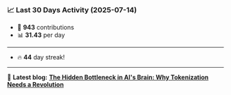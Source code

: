 <!--START_STATS-->
### 📈 Last 30 Days Activity (2025-07-14)  
- 🧮 **943** contributions  
- 📊 **31.43** per day
---
- 🔥 **44** day streak!
---
📝 **Latest blog:** [**The Hidden Bottleneck in AI's Brain: Why Tokenization Needs a Revolution**](https://andriak.com/blog/tokenization-revolution)
<!--END_STATS-->
